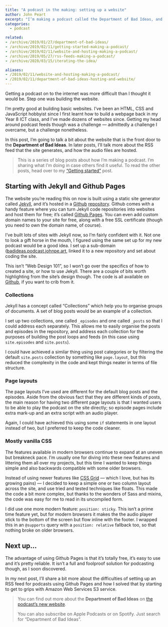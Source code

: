 ```yaml
---
title: "A podcast in the making: setting up a website"
author: John Peart
excerpt: "I’m making a podcast called the Department of Bad Ideas, and blogging about how I’m making it. In this post, I’ll explain a bit about the website I built for the podcast."
categories:
  - podcast

related:
- /archive/2019/01/27/department-of-bad-ideas/
- /archive/2019/02/11/getting-started-making-a-podcast/
- /archive/2019/02/11/website-and-hosting-making-a-podcast/
- /archive/2019/05/27/rss-feeds-making-a-podcast/
- /archive/2020/03/15/iterating-the-idea/

aliases:
- /2019/02/11/website-and-hosting-making-a-podcast/
- /2019/02/11/department-of-bad-ideas-hosting-and-website/
---
```


Getting a podcast on to the internet was more difficult than I thought it would be. Step one was building the website.

I’m pretty good at building basic websites. I’ve been an HTML, CSS and JavaScript hobbyist since I first learnt how to build a webpage back in my Year 8 ICT class, and I’ve made dozens of websites since. Getting my head around podcast feeds though was a challenge — admittedly a challenge I overcame, but a challenge nonetheless.

In this post, I’m going to talk a bit about the website that is the front door to the **Department of Bad Ideas**. In later posts, I’ll talk more about the RSS feed that the site generates, and how the audio files are hosted.

> This is a series of blog posts about how I’m making a podcast. I’m sharing what I’m doing in case others find it useful. To read the other posts, head over to my [“Getting started”](/2019/02/11/getting-started-department-of-bad-ideas) post.

## Starting with Jekyll and Github Pages

The website you’re reading this on now is built using a static site generator called [Jekyll](//jekyllrb.com), and it’s hosted in a [Github](//github.com) [repository](https://github.com/johnpeart?tab=repositories). Github comes with a handy feature where you can turn Jekyll code repositories into websites and host them for free; it’s called [Github Pages](//pages.github.com). You can even add custom domain names to your site for free, along with a free SSL certificate (though you need to own the domain name, of course).

I’ve built lots of sites with Jekyll now, so I’m fairly confident with it. Not one to look a gift horse in the mouth, I figured using the same set up for my new podcast would be a good idea. I set up a sub-domain ([badideas.podcast.johnpe.art](//badideas.podcast.johnpe.art), linked it to a new repository and set about coding the site.

This isn’t “Web Design 101”, so I won’t go over the specifics of how to created a site, or how to use Jekyll. There are a couple of bits worth highlighting from the site’s design though. The code is all available on [Github](https://github.com/johnpeart/), if you want to crib from it.

### Collections

Jekyll has a concept called “Collections” which help you to organise groups of documents. A set of blog posts would be an example of a collection.

I set up two collections, one called `_episodes` and one called `_posts` so that I could address each separately. This allows me to easily organise the posts and episodes in the repository, and address each collection for the purposes of building the post loops and feeds (in this case using `site.episodes` and `site.posts`).

I could have achieved a similar thing using post categories or by filtering the default `site.posts` collection by something like `page.layout`, but this reduced the complexity in the code and kept things neater in terms of file structure.

### Page layouts

The page layouts I’ve used are different for the default blog posts and the episodes. Aside from the obvious fact that they are different kinds of posts, the main reason for having two different page layouts is that I wanted users to be able to play the podcast on the site directly; so episode pages include extra mark-up and an extra script with an audio player.

Again, I could have achieved this using some `if` statements in one layout instead of two, but I preferred to keep the code cleaner.

### Mostly vanilla CSS

The features available in modern browsers continue to expand at an uneven but breakneck pace. I’m usually one for diving into these new features and littering them all over my projects, but this time I wanted to keep things simple and also backwards compatible with some older browsers.

Instead of using newer features like [CSS Grid](https://css-tricks.com/snippets/css/complete-guide-grid/) — which I love, but has its growing pains) — I decided to keep a simple one or two column layout across the site, and use tried and tested techniques like floats. This made the code a bit more complex, but thanks to the wonders of Sass and mixins, the code was easy for me to read in its uncompiled form.

I did use one more modern feature: `position: sticky`. This isn’t a prime time feature yet, but for modern browsers it makes the the audio player stick to the bottom of the screen but flow inline with the footer. I wrapped this in an `@supports` query with a `position: relative` fallback too, so that nothing broke on older browsers.

## Next up...

The advantage of using Github Pages is that it’s totally free, it’s easy to use and it’s pretty reliable. It isn’t a full and foolproof solution for podcasting though, as I soon discovered.

In my next post, I’ll share a bit more about the difficulties of setting up an RSS feed for podcasts using Github Pages and how I solved that by starting to get to grips with Amazon Web Services S3 service.

> You can find out more about the **Department of Bad Ideas** on [the podcast’s new website](//badideas.podcast.johnpe.art).
>
> You can also subscribe on Apple Podcasts or on Spotify. Just search for “Department of Bad Ideas”.
